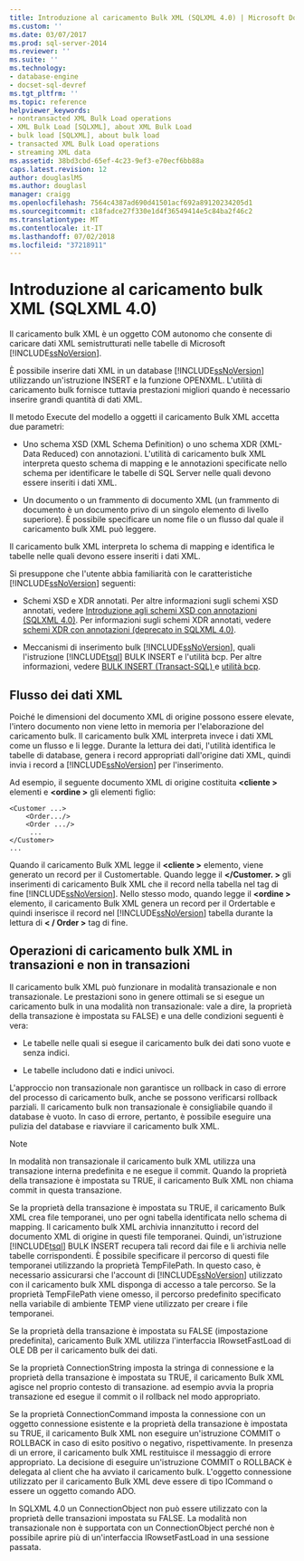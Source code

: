 ```yaml
---
title: Introduzione al caricamento Bulk XML (SQLXML 4.0) | Microsoft Docs
ms.custom: ''
ms.date: 03/07/2017
ms.prod: sql-server-2014
ms.reviewer: ''
ms.suite: ''
ms.technology:
- database-engine
- docset-sql-devref
ms.tgt_pltfrm: ''
ms.topic: reference
helpviewer_keywords:
- nontransacted XML Bulk Load operations
- XML Bulk Load [SQLXML], about XML Bulk Load
- bulk load [SQLXML], about bulk load
- transacted XML Bulk Load operations
- streaming XML data
ms.assetid: 38bd3cbd-65ef-4c23-9ef3-e70ecf6bb88a
caps.latest.revision: 12
author: douglaslMS
ms.author: douglasl
manager: craigg
ms.openlocfilehash: 7564c4387ad690d41501acf692a89120234205d1
ms.sourcegitcommit: c18fadce27f330e1d4f36549414e5c84ba2f46c2
ms.translationtype: MT
ms.contentlocale: it-IT
ms.lasthandoff: 07/02/2018
ms.locfileid: "37218911"
---
```

# <a name="introduction-to-xml-bulk-load-sqlxml-40"></a>Introduzione al caricamento bulk XML (SQLXML 4.0)
  Il caricamento bulk XML è un oggetto COM autonomo che consente di caricare dati XML semistrutturati nelle tabelle di Microsoft [!INCLUDE[ssNoVersion](../../../includes/ssnoversion-md.md)].  
  
 È possibile inserire dati XML in un database [!INCLUDE[ssNoVersion](../../../includes/ssnoversion-md.md)] utilizzando un'istruzione INSERT e la funzione OPENXML. L'utilità di caricamento bulk fornisce tuttavia prestazioni migliori quando è necessario inserire grandi quantità di dati XML.  
  
 Il metodo Execute del modello a oggetti il caricamento Bulk XML accetta due parametri:  
  
-   Uno schema XSD (XML Schema Definition) o uno schema XDR (XML-Data Reduced) con annotazioni. L'utilità di caricamento bulk XML interpreta questo schema di mapping e le annotazioni specificate nello schema per identificare le tabelle di SQL Server nelle quali devono essere inseriti i dati XML.  
  
-   Un documento o un frammento di documento XML (un frammento di documento è un documento privo di un singolo elemento di livello superiore). È possibile specificare un nome file o un flusso dal quale il caricamento bulk XML può leggere.  
  
 Il caricamento bulk XML interpreta lo schema di mapping e identifica le tabelle nelle quali devono essere inseriti i dati XML.  
  
 Si presuppone che l'utente abbia familiarità con le caratteristiche [!INCLUDE[ssNoVersion](../../../includes/ssnoversion-md.md)] seguenti:  
  
-   Schemi XSD e XDR annotati. Per altre informazioni sugli schemi XSD annotati, vedere [Introduzione agli schemi XSD con annotazioni &#40;SQLXML 4.0&#41;](../../sqlxml/annotated-xsd-schemas/introduction-to-annotated-xsd-schemas-sqlxml-4-0.md). Per informazioni sugli schemi XDR annotati, vedere [schemi XDR con annotazioni &#40;deprecato in SQLXML 4.0&#41;](../../sqlxml/annotated-xsd-schemas/annotated-xdr-schemas-deprecated-in-sqlxml-4-0.md).  
  
-   Meccanismi di inserimento bulk [!INCLUDE[ssNoVersion](../../../includes/ssnoversion-md.md)], quali l'istruzione [!INCLUDE[tsql](../../../includes/tsql-md.md)] BULK INSERT e l'utilità bcp. Per altre informazioni, vedere [BULK INSERT &#40;Transact-SQL&#41; ](/sql/t-sql/statements/bulk-insert-transact-sql) e [utilità bcp](../../../tools/bcp-utility.md).  
  
## <a name="streaming-of-xml-data"></a>Flusso dei dati XML  
 Poiché le dimensioni del documento XML di origine possono essere elevate, l'intero documento non viene letto in memoria per l'elaborazione del caricamento bulk. Il caricamento bulk XML interpreta invece i dati XML come un flusso e li legge. Durante la lettura dei dati, l'utilità identifica le tabelle di database, genera i record appropriati dall'origine dati XML, quindi invia i record a [!INCLUDE[ssNoVersion](../../../includes/ssnoversion-md.md)] per l'inserimento.  
  
 Ad esempio, il seguente documento XML di origine costituita  **\<cliente >** elementi e  **\<ordine >** gli elementi figlio:  
  
```  
<Customer ...>  
    <Order.../>  
    <Order .../>  
     ...  
</Customer>  
...  
```  
  
 Quando il caricamento Bulk XML legge il  **\<cliente >** elemento, viene generato un record per il Customertable. Quando legge il  **\</Customer. >** gli inserimenti di caricamento Bulk XML che il record nella tabella nel tag di fine [!INCLUDE[ssNoVersion](../../../includes/ssnoversion-md.md)]. Nello stesso modo, quando legge il  **\<ordine >** elemento, il caricamento Bulk XML genera un record per il Ordertable e quindi inserisce il record nel [!INCLUDE[ssNoVersion](../../../includes/ssnoversion-md.md)] tabella durante la lettura di  **\< / Order >** tag di fine.  
  
## <a name="transacted-and-nontransacted-xml-bulk-load-operations"></a>Operazioni di caricamento bulk XML in transazioni e non in transazioni  
 Il caricamento bulk XML può funzionare in modalità transazionale e non transazionale. Le prestazioni sono in genere ottimali se si esegue un caricamento bulk in una modalità non transazionale: vale a dire, la proprietà della transazione è impostata su FALSE) e una delle condizioni seguenti è vera:  
  
-   Le tabelle nelle quali si esegue il caricamento bulk dei dati sono vuote e senza indici.  
  
-   Le tabelle includono dati e indici univoci.  
  
 L'approccio non transazionale non garantisce un rollback in caso di errore del processo di caricamento bulk, anche se possono verificarsi rollback parziali. Il caricamento bulk non transazionale è consigliabile quando il database è vuoto. In caso di errore, pertanto, è possibile eseguire una pulizia del database e riavviare il caricamento bulk XML.  
  
> [!NOTE]  
>  In modalità non transazionale il caricamento bulk XML utilizza una transazione interna predefinita e ne esegue il commit. Quando la proprietà della transazione è impostata su TRUE, il caricamento Bulk XML non chiama commit in questa transazione.  
  
 Se la proprietà della transazione è impostata su TRUE, il caricamento Bulk XML crea file temporanei, uno per ogni tabella identificata nello schema di mapping. Il caricamento bulk XML archivia innanzitutto i record del documento XML di origine in questi file temporanei. Quindi, un'istruzione [!INCLUDE[tsql](../../../includes/tsql-md.md)] BULK INSERT recupera tali record dai file e li archivia nelle tabelle corrispondenti. È possibile specificare il percorso di questi file temporanei utilizzando la proprietà TempFilePath. In questo caso, è necessario assicurarsi che l'account di [!INCLUDE[ssNoVersion](../../../includes/ssnoversion-md.md)] utilizzato con il caricamento bulk XML disponga di accesso a tale percorso. Se la proprietà TempFilePath viene omesso, il percorso predefinito specificato nella variabile di ambiente TEMP viene utilizzato per creare i file temporanei.  
  
 Se la proprietà della transazione è impostata su FALSE (impostazione predefinita), caricamento Bulk XML utilizza l'interfaccia IRowsetFastLoad di OLE DB per il caricamento bulk dei dati.  
  
 Se la proprietà ConnectionString imposta la stringa di connessione e la proprietà della transazione è impostata su TRUE, il caricamento Bulk XML agisce nel proprio contesto di transazione. ad esempio avvia la propria transazione ed esegue il commit o il rollback nel modo appropriato.  
  
 Se la proprietà ConnectionCommand imposta la connessione con un oggetto connessione esistente e la proprietà della transazione è impostata su TRUE, il caricamento Bulk XML non eseguire un'istruzione COMMIT o ROLLBACK in caso di esito positivo o negativo, rispettivamente. In presenza di un errore, il caricamento bulk XML restituisce il messaggio di errore appropriato. La decisione di eseguire un'istruzione COMMIT o ROLLBACK è delegata al client che ha avviato il caricamento bulk. L'oggetto connessione utilizzato per il caricamento Bulk XML deve essere di tipo ICommand o essere un oggetto comando ADO.  
  
 In SQLXML 4.0 un ConnectionObject non può essere utilizzato con la proprietà delle transazioni impostata su FALSE. La modalità non transazionale non è supportata con un ConnectionObject perché non è possibile aprire più di un'interfaccia IRowsetFastLoad in una sessione passata.  
  
  
